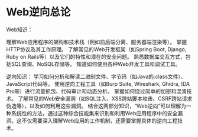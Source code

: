 # Web逆向总论

Web知识：

理解Web应用程序的架构和技术栈（例如前后端分离、服务器端渲染等）。
掌握HTTP协议及其工作原理。
了解常见的Web开发框架（如Spring Boot, Django, Ruby on Rails等）以及它们的特性和潜在的安全问题。
熟悉数据库交互方式，包括SQL查询、NoSQL存储等。
知道如何使用各种Web开发工具和调试工具。

逆向知识：
学习如何分析和解读二进制文件、字节码（如Java的.class文件）、JavaScript代码等。
使用逆向工程工具（如Burp Suite, Wireshark, Ghidra, IDA Pro等）进行流量抓包、代码审计和动态分析。
掌握如何绕过简单的加密和混淆技术。
了解常见的Web安全漏洞（如SQL注入、XSS跨站脚本攻击、CSRF跨站请求伪造等），以及如何利用这些漏洞。
结合这两部分知识，“Web逆向”可以理解为一种系统性的方法，通过这种综合技能集来识别和利用Web应用程序中的安全漏洞。这不仅需要深入理解Web应用的工作机制，还需要掌握具体的逆向工程技术。